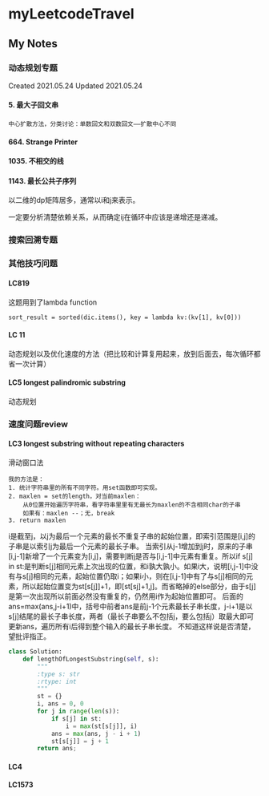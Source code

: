 # myLeetcodeTravel


## My Notes

### 动态规划专题
Created 2021.05.24
Updated 2021.05.24


#### 5. 最大子回文串
    中心扩散方法，分类讨论：单数回文和双数回文——扩散中心不同
#### 664. Strange Printer
#### 1035. 不相交的线
#### 1143. 最长公共子序列

以二维的dp矩阵居多，通常以i和j来表示。

一定要分析清楚依赖关系，从而确定ij在循环中应该是递增还是递减。

### 搜索回溯专题


### 其他技巧问题
#### LC819

这题用到了lambda function

`sort_result = sorted(dic.items(), key = lambda kv:(kv[1], kv[0]))`

#### LC 11
动态规划以及优化速度的方法（把比较和计算复用起来，放到后面去，每次循环都省一次计算）

#### LC5 longest palindromic substring
动态规划

### 速度问题review
#### LC3 longest substring without repeating characters
滑动窗口法
```
我的方法是：
1. 统计字符串里的所有不同字符。用set函数即可实现。
2. maxlen = set的length，对当前maxlen：
    从0位置开始遍历字符串，看字符串里里有无最长为maxlen的不含相同char的子串
    如果有：maxlen --；无，break
3. return maxlen
```

i是截至j，以j为最后一个元素的最长不重复子串的起始位置，即索引范围是[i,j]的子串是以索引j为最后一个元素的最长子串。 当索引从j-1增加到j时，原来的子串[i,j-1]新增了一个元素变为[i,j]，需要判断j是否与[i,j-1]中元素有重复。所以if s[j] in st:是判断s[j]相同元素上次出现的位置，和i孰大孰小。如果i大，说明[i,j-1]中没有与s[j]相同的元素，起始位置仍取i；如果i小，则在[i,j-1]中有了与s[j]相同的元素，所以起始位置变为st[s[j]]+1，即[st[sj]+1,j]。而省略掉的else部分，由于s[j]是第一次出现所以前面必然没有重复的，仍然用i作为起始位置即可。 后面的ans=max(ans,j-i+1)中，括号中前者ans是前j-1个元素最长子串长度，j-i+1是以s[j]结尾的最长子串长度，两者（最长子串要么不包括j，要么包括j）取最大即可更新ans，遍历所有i后得到整个输入的最长子串长度。 不知道这样说是否清楚，望批评指正。


    
``` python
class Solution:
    def lengthOfLongestSubstring(self, s):
        """
        :type s: str
        :rtype: int
        """
        st = {}
        i, ans = 0, 0
        for j in range(len(s)):
            if s[j] in st:
                i = max(st[s[j]], i)
            ans = max(ans, j - i + 1)
            st[s[j]] = j + 1
        return ans;
```

#### LC4
#### LC1573


